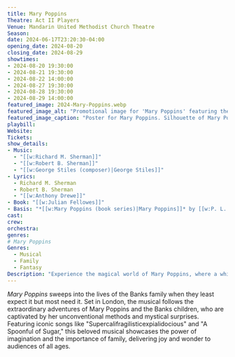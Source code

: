 ```yaml
---
title: Mary Poppins
Theatre: Act II Players
Venue: Mandarin United Methodist Church Theatre
Season: 
date: 2024-06-17T23:20:30-04:00
opening_date: 2024-08-20
closing_date: 2024-08-29
showtimes:
- 2024-08-20 19:30:00
- 2024-08-21 19:30:00
- 2024-08-22 14:00:00
- 2024-08-27 19:30:00
- 2024-08-28 19:30:00
- 2024-08-29 14:00:00
featured_image: 2024-Mary-Poppins.webp
featured_image_alt: "Promotional image for 'Mary Poppins' featuring the silhouette of Mary Poppins in her iconic flying pose with an umbrella, set against a stylized cityscape. The use of dark blue and black tones with pops of red accentuates the magical and whimsical theme of the musical."
featured_image_caption: "Poster for Mary Poppins. Silhouette of Mary Poppins, umbrella in hand, against a cityscape, capturing the magical essence of this beloved musical."
playbill:
Website: 
Tickets: 
show_details: 
- Music: 
  - "[[w:Richard M. Sherman]]"
  - "[[w:Robert B. Sherman]]"
  - "[[w:George Stiles (composer)|George Stiles]]"
- Lyrics:
  - Richard M. Sherman
  - Robert B. Sherman
  - "[[w:Anthony Drewe]]"
- Book: "[[w:Julian Fellowes]]"
- Basis: "*[[w:Mary Poppins (book series)|Mary Poppins]]* by [[w:P. L. Travers]] and *[[w:Mary Poppins (film)|Mary Poppins]]* by [[w:Bill Walsh (producer)|Bill Walsh]] and [[w:Don DaGradi]]"
cast:
crew:
orchestra:
genres: 
# Mary Poppins
Genres:
  - Musical
  - Family
  - Fantasy
Description: "Experience the magical world of Mary Poppins, where a whimsical nanny transforms the lives of the Banks family with a blend of discipline and enchantment."
---
```

*Mary Poppins* sweeps into the lives of the Banks family when they least expect it but most need it. Set in London, the musical follows the extraordinary adventures of Mary Poppins and the Banks children, who are captivated by her unconventional methods and mystical surprises. Featuring iconic songs like "Supercalifragilisticexpialidocious" and "A Spoonful of Sugar," this beloved musical showcases the power of imagination and the importance of family, delivering joy and wonder to audiences of all ages.